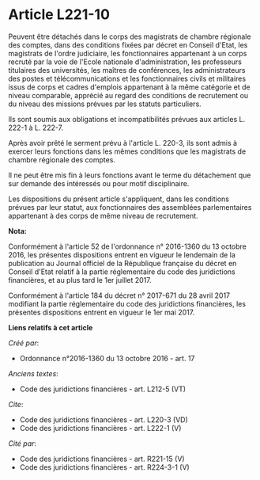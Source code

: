 # Article L221-10

Peuvent être détachés dans le corps des magistrats de chambre régionale des comptes, dans des conditions fixées par décret en
Conseil d'Etat, les magistrats de l'ordre judiciaire, les fonctionnaires appartenant à un corps recruté par la voie de
l'Ecole nationale d'administration, les professeurs titulaires des universités, les maîtres de conférences, les
administrateurs des postes et télécommunications et les fonctionnaires civils et militaires issus de corps et cadres
d'emplois appartenant à la même catégorie et de niveau comparable, apprécié au regard des conditions de recrutement ou du
niveau des missions prévues par les statuts particuliers. 

Ils sont soumis aux obligations et incompatibilités prévues aux articles L. 222-1 à L. 222-7. 

Après avoir prêté le serment prévu à l'article L. 220-3, ils sont admis à exercer leurs fonctions dans les mêmes conditions
que les magistrats de chambre régionale des comptes. 

Il ne peut être mis fin à leurs fonctions avant le terme du détachement que sur demande des intéressés ou pour motif
disciplinaire. 

Les dispositions du présent article s'appliquent, dans les conditions prévues par leur statut, aux fonctionnaires des
assemblées parlementaires appartenant à des corps de même niveau de recrutement.

**Nota:**

Conformément à l'article 52 de l'ordonnance n° 2016-1360 du 13 octobre 2016, les présentes dispositions entrent en vigueur le
lendemain de la publication au Journal officiel de la République française du décret en Conseil d'Etat relatif à la partie
réglementaire du code des juridictions financières, et au plus tard le 1er juillet 2017.

Conformément à l'article 184 du décret n° 2017-671 du 28 avril 2017 modifiant la partie réglementaire du code des
juridictions financières, les présentes dispositions entrent en vigueur le 1er mai 2017.

**Liens relatifs à cet article**

_Créé par_:

  - Ordonnance n°2016-1360 du 13 octobre 2016 - art. 17

_Anciens textes_:

  - Code des juridictions financières - art. L212-5 (VT)

_Cite_:

  - Code des juridictions financières - art. L220-3 (VD)
  - Code des juridictions financières - art. L222-1 (V)

_Cité par_:

  - Code des juridictions financières - art. R221-15 (V)
  - Code des juridictions financières - art. R224-3-1 (V)
